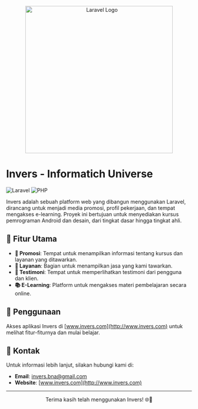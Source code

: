 <p align="center"><a href="https://laravel.com" target="_blank"><img src="https://raw.githubusercontent.com/laravel/art/master/logo-lockup/5%20SVG/2%20CMYK/1%20Full%20Color/laravel-logolockup-cmyk-red.svg" width="400" alt="Laravel Logo"></a></p>

# Invers - Informatich Universe

![Laravel](https://img.shields.io/badge/laravel-v8.0-red)
![PHP](https://img.shields.io/badge/php-v7.4-blue)

Invers adalah sebuah platform web yang dibangun menggunakan Laravel, dirancang untuk menjadi media promosi, profil pekerjaan, dan tempat mengakses e-learning. Proyek ini bertujuan untuk menyediakan kursus pemrograman Android dan desain, dari tingkat dasar hingga tingkat ahli.

## 🎯 Fitur Utama

- **📢 Promosi**: Tempat untuk menampilkan informasi tentang kursus dan layanan yang ditawarkan.
- **💼 Layanan**: Bagian untuk menampilkan jasa yang kami tawarkan.
- **🌟 Testimoni**: Tempat untuk memperlihatkan testimoni dari pengguna dan klien.
- **📚 E-Learning**: Platform untuk mengakses materi pembelajaran secara online.

## 🚀 Penggunaan

Akses aplikasi Invers di [www.invers.com](http://www.invers.com) untuk melihat fitur-fiturnya dan mulai belajar.

## 📧 Kontak

Untuk informasi lebih lanjut, silakan hubungi kami di:
- **Email**: [invers.bna@gmail.com](mailto:invers.bna@gmail.com)
- **Website**: [www.invers.com](http://www.invers.com)

---

<p align="center">
    Terima kasih telah menggunakan Invers! 🌐🚀
</p>
